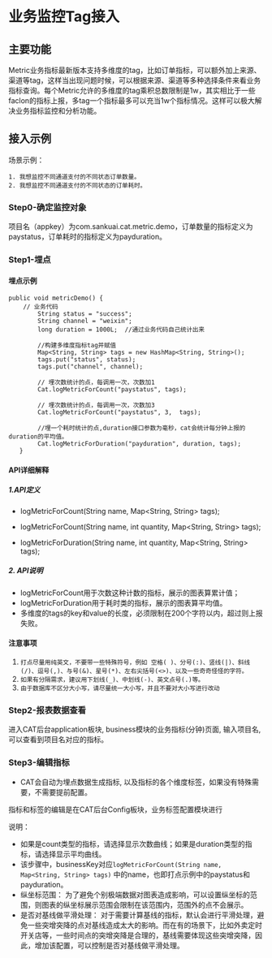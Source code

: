 # 业务监控Tag接入
## 主要功能
Metric业务指标最新版本支持多维度的tag，比如订单指标，可以额外加上来源、渠道等tag，这样当出现问题时候，可以根据来源、渠道等多种选择条件来看业务指标查询。每个Metric允许的多维度的tag乘积总数限制是1w，其实相比于一些faclon的指标上报，多tag一个指标最多可以充当1w个指标情况。这样可以极大解决业务指标监控和分析功能。

## 接入示例

场景示例：
```
1. 我想监控不同通道支付的不同状态订单数量。
2. 我想监控不同通道支付的不同状态的订单耗时。

```
### Step0-确定监控对象
项目名（appkey）为com.sankuai.cat.metric.demo，订单数量的指标定义为paystatus，订单耗时的指标定义为payduration。

### Step1-埋点
#### 埋点示例

```
public void metricDemo() {
   	// 业务代码
	    String status = "success";
	    String channel = "weixin";
	    long duration = 1000L;  //通过业务代码自己统计出来
	    
		//构建多维度指标tag并赋值
		Map<String, String> tags = new HashMap<String, String>();
		tags.put("status", status);
		tags.put("channel", channel);
		
		// 埋次数统计的点，每调用一次，次数加1
		Cat.logMetricForCount("paystatus", tags);
		
		// 埋次数统计的点，每调用一次，次数加3
		Cat.logMetricForCount("paystatus", 3,  tags);
		
		//埋一个耗时统计的点,duration接口参数为毫秒，cat会统计每分钟上报的duration的平均值。
		Cat.logMetricForDuration("payduration", duration, tags);
   }
```


#### API详细解释

##### 1.API定义

- logMetricForCount(String name, Map<String, String\> tags);

- logMetricForCount(String name, int quantity, Map<String, String\> tags);

- logMetricForDuration(String name, int quantity, Map<String, String\> tags);


##### 2. API说明
- logMetricForCount用于次数这种计数的指标，展示的图表算累计值；
- logMetricForDuration用于耗时类的指标，展示的图表算平均值。
- 多维度的tags的key和value的长度，必须限制在200个字符以内，超过则上报失败。


#### 注意事项
1. `打点尽量用纯英文，不要带一些特殊符号，例如 空格( )、分号(:)、竖线(|)、斜线(/)、逗号(,)、与号(&)、星号(*)、左右尖括号(<>)、以及一些奇奇怪怪的字符。`
2. `如果有分隔需求，建议用下划线(_)、中划线(-)、英文点号(.)等。`
3. `由于数据库不区分大小写，请尽量统一大小写，并且不要对大小写进行改动`

### Step2-报表数据查看
进入CAT后台application板块, business模块的业务指标(分钟)页面, 输入项目名, 可以查看到项目名对应的指标。

### Step3-编辑指标

- CAT会自动为埋点数据生成指标, 以及指标的各个维度标签，如果没有特殊需要，不需要提前配置。

指标和标签的编辑是在CAT后台Config板块，业务标签配置模块进行

说明：

- 如果是count类型的指标，请选择显示次数曲线；如果是duration类型的指标，请选择显示平均曲线。
- 该步骤中，businessKey对应```logMetricForCount(String name, Map<String, String> tags)``` 中的name，也即打点示例中的paystatus和payduration。
- 纵坐标范围： 为了避免个别极端数据对图表造成影响，可以设置纵坐标的范围，则图表的纵坐标展示范围会限制在该范围内，范围外的点不会展示。
- 是否对基线做平滑处理： 对于需要计算基线的指标，默认会进行平滑处理，避免一些突增突降的点对基线造成太大的影响。而在有的场景下，比如外卖定时开关店等，一些时间点的突增突降是合理的，基线需要体现这些突增突降，因此，增加该配置，可以控制是否对基线做平滑处理。
 


